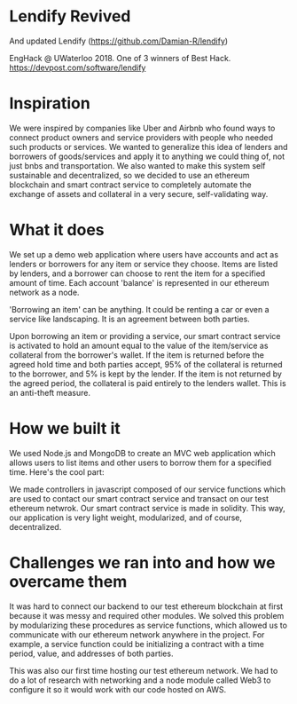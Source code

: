 # Lendify Revived
And updated Lendify (https://github.com/Damian-R/lendify)

EngHack @ UWaterloo 2018. One of 3 winners of Best Hack.
https://devpost.com/software/lendify

# Inspiration
We were inspired by companies like Uber and Airbnb who found ways to connect product owners and service providers with people who needed such products or services. We wanted to generalize this idea of lenders and borrowers of goods/services and apply it to anything we could thing of, not just bnbs and transportation. We also wanted to make this system self sustainable and decentralized, so we decided to use an ethereum blockchain and smart contract service to completely automate the exchange of assets and collateral in a very secure, self-validating way.

# What it does
We set up a demo web application where users have accounts and act as lenders or borrowers for any item or service they choose. Items are listed by lenders, and a borrower can choose to rent the item for a specified amount of time. Each account 'balance' is represented in our ethereum network as a node.

'Borrowing an item' can be anything. It could be renting a car or even a service like landscaping. It is an agreement between both parties.

Upon borrowing an item or providing a service, our smart contract service is activated to hold an amount equal to the value of the item/service as collateral from the borrower's wallet. If the item is returned before the agreed hold time and both parties accept, 95% of the collateral is returned to the borrower, and 5% is kept by the lender. If the item is not returned by the agreed period, the collateral is paid entirely to the lenders wallet. This is an anti-theft measure.

# How we built it
We used Node.js and MongoDB to create an MVC web application which allows users to list items and other users to borrow them for a specified time. Here's the cool part:

We made controllers in javascript composed of our service functions which are used to contact our smart contract service and transact on our test ethereum netwrok. Our smart contract service is made in solidity. This way, our application is very light weight, modularized, and of course, decentralized.

# Challenges we ran into and how we overcame them
It was hard to connect our backend to our test ethereum blockchain at first because it was messy and required other modules. We solved this problem by modularizing these procedures as service functions, which allowed us to communicate with our ethereum network anywhere in the project. For example, a service function could be initializing a contract with a time period, value, and addresses of both parties.

This was also our first time hosting our test ethereum network. We had to do a lot of research with networking and a node module called Web3 to configure it so it would work with our code hosted on AWS.
